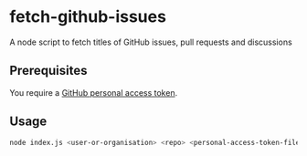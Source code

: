 # fetch-github-issues

A node script to fetch titles of GitHub issues, pull requests and discussions

## Prerequisites

You require a [GitHub personal access token](https://docs.github.com/en/authentication/keeping-your-account-and-data-secure/managing-your-personal-access-tokens).

## Usage

```sh
node index.js <user-or-organisation> <repo> <personal-access-token-file>
```

